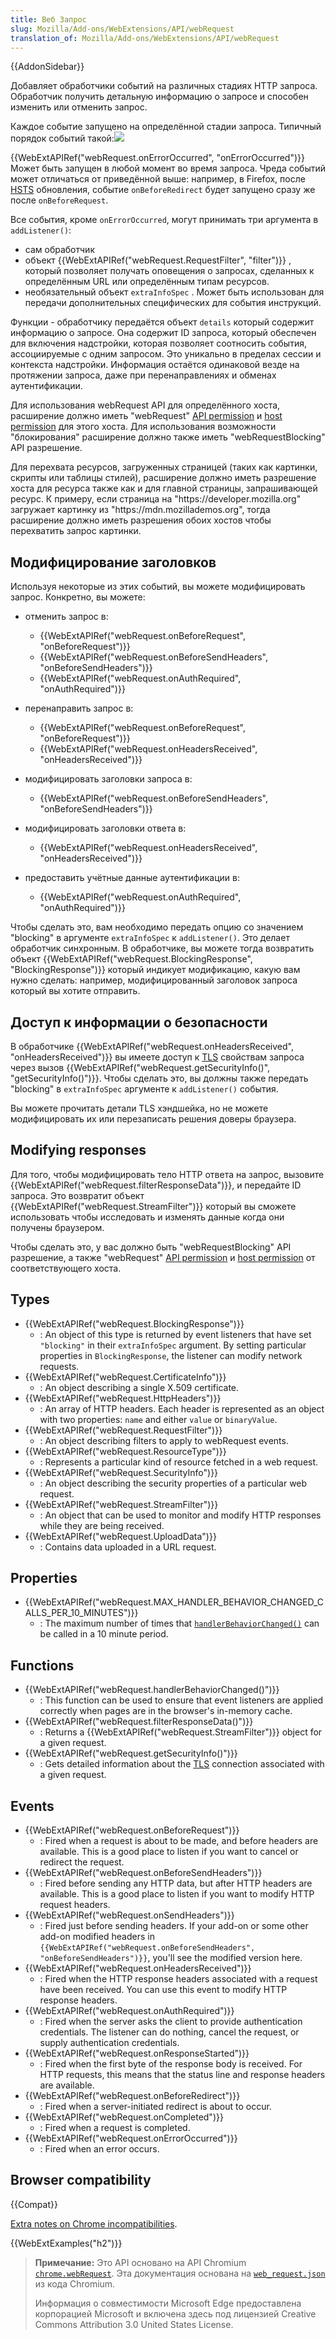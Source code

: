 ```yaml
---
title: Веб Запрос
slug: Mozilla/Add-ons/WebExtensions/API/webRequest
translation_of: Mozilla/Add-ons/WebExtensions/API/webRequest
---
```

{{AddonSidebar}}

Добавляет обработчики событий на различных стадиях HTTP запроса. Обработчик получить детальную информацию о запросе и способен изменить или отменить запрос.

Каждое событие запущено на определённой стадии запроса. Типичный порядок событий такой:![](webrequest-flow.png)

{{WebExtAPIRef("webRequest.onErrorOccurred", "onErrorOccurred")}} Может быть запущен в любой момент во время запроса. Чреда событий может отличаться от приведённой выше: например, в Firefox, после [HSTS](/ru/docs/Web/HTTP/Headers/Strict-Transport-Security) обновления, событие `onBeforeRedirect` будет запущено сразу же после `onBeforeRequest`.

Все события, кроме `onErrorOccurred`, могут принимать три аргумента в `addListener()`:

- сам обработчик
- объект {{WebExtAPIRef("webRequest.RequestFilter", "filter")}} , который позволяет получать оповещения о запросах, сделанных к определённым URL или определённым типам ресурсов.
- необязательный объект `extraInfoSpec` . Может быть использован для передачи дополнительных специфических для события инструкций.

Функции - обработчику передаётся объект `details` который содержит информацию о запросе. Она содержит ID запроса, который обеспечен для включения надстройки, которая позволяет соотносить события, ассоциируемые с одним запросом. Это уникально в пределах сессии и контекста надстройки. Информация остаётся одинаковой везде на протяжении запроса, даже при перенаправлениях и обменах аутентификации.

Для использования webRequest API для определённого хоста, расширение должно иметь "webRequest" [API permission](/en-US/Add-ons/WebExtensions/manifest.json/permissions#API_permissions) и [host permission](/en-US/Add-ons/WebExtensions/manifest.json/permissions#Host_permissions) для этого хоста. Для использования возможности "блокирования" расширение должно также иметь "webRequestBlocking" API разрешение.

Для перехвата ресурсов, загруженных страницей (таких как картинки, скрипты или таблицы стилей), расширение должно иметь разрешение хоста для ресурса также как и для главной страницы, запрашивающей ресурс. К примеру, если страница на "https\://developer.mozilla.org" загружает картинку из "https\://mdn.mozillademos.org", тогда расширение должно иметь разрешения обоих хостов чтобы перехватить запрос картинки.

## Модифицирование заголовков

Используя некоторые из этих событий, вы можете модифицировать запрос. Конкретно, вы можете:

- отменить запрос в:

  - {{WebExtAPIRef("webRequest.onBeforeRequest", "onBeforeRequest")}}
  - {{WebExtAPIRef("webRequest.onBeforeSendHeaders", "onBeforeSendHeaders")}}
  - {{WebExtAPIRef("webRequest.onAuthRequired", "onAuthRequired")}}

- перенаправить запрос в:

  - {{WebExtAPIRef("webRequest.onBeforeRequest", "onBeforeRequest")}}
  - {{WebExtAPIRef("webRequest.onHeadersReceived", "onHeadersReceived")}}

- модифицировать заголовки запроса в:

  - {{WebExtAPIRef("webRequest.onBeforeSendHeaders", "onBeforeSendHeaders")}}

- модифицировать заголовки ответа в:

  - {{WebExtAPIRef("webRequest.onHeadersReceived", "onHeadersReceived")}}

- предоставить учётные данные аутентификации в:

  - {{WebExtAPIRef("webRequest.onAuthRequired", "onAuthRequired")}}

Чтобы сделать это, вам необходимо передать опцию со значением "blocking" в аргументе `extraInfoSpec` к `addListener()`. Это делает обработчик синхронным. В обработчике, вы можете тогда возвратить объект {{WebExtAPIRef("webRequest.BlockingResponse", "BlockingResponse")}} который индикует модификацию, какую вам нужно сделать: например, модифицированный заголовок запроса который вы хотите отправить.

## Доступ к информации о безопасности

В обработчике {{WebExtAPIRef("webRequest.onHeadersReceived", "onHeadersReceived")}} вы имеете доступ к [TLS](/ru/docs/Glossary/TLS) свойствам запроса через вызов {{WebExtAPIRef("webRequest.getSecurityInfo()", "getSecurityInfo()")}}. Чтобы сделать это, вы должны также передать "blocking" в `extraInfoSpec` аргументе к `addListener()` события.

Вы можете прочитать детали TLS хэндшейка, но не можете модифицировать их или перезаписать решения доверы браузера.

## Modifying responses

Для того, чтобы модифицировать тело HTTP ответа на запрос, вызовите {{WebExtAPIRef("webRequest.filterResponseData")}}, и передайте ID запроса. Это возвратит объект {{WebExtAPIRef("webRequest.StreamFilter")}} который вы сможете использовать чтобы исследовать и изменять данные когда они получены браузером.

Чтобы сделать это, у вас должно быть "webRequestBlocking" API разрешение, а также "webRequest" [API permission](/en-US/Add-ons/WebExtensions/manifest.json/permissions#API_permissions) и [host permission](/en-US/Add-ons/WebExtensions/manifest.json/permissions#Host_permissions) от соответствующего хоста.

## Types

- {{WebExtAPIRef("webRequest.BlockingResponse")}}
  - : An object of this type is returned by event listeners that have set `"blocking"` in their `extraInfoSpec` argument. By setting particular properties in `BlockingResponse`, the listener can modify network requests.
- {{WebExtAPIRef("webRequest.CertificateInfo")}}
  - : An object describing a single X.509 certificate.
- {{WebExtAPIRef("webRequest.HttpHeaders")}}
  - : An array of HTTP headers. Each header is represented as an object with two properties: `name` and either `value` or `binaryValue`.
- {{WebExtAPIRef("webRequest.RequestFilter")}}
  - : An object describing filters to apply to webRequest events.
- {{WebExtAPIRef("webRequest.ResourceType")}}
  - : Represents a particular kind of resource fetched in a web request.
- {{WebExtAPIRef("webRequest.SecurityInfo")}}
  - : An object describing the security properties of a particular web request.
- {{WebExtAPIRef("webRequest.StreamFilter")}}
  - : An object that can be used to monitor and modify HTTP responses while they are being received.
- {{WebExtAPIRef("webRequest.UploadData")}}
  - : Contains data uploaded in a URL request.

## Properties

- {{WebExtAPIRef("webRequest.MAX_HANDLER_BEHAVIOR_CHANGED_CALLS_PER_10_MINUTES")}}
  - : The maximum number of times that [`handlerBehaviorChanged()`](/ru/docs/Mozilla/Add-ons/WebExtensions/API/WebRequest/handlerBehaviorChanged) can be called in a 10 minute period.

## Functions

- {{WebExtAPIRef("webRequest.handlerBehaviorChanged()")}}
  - : This function can be used to ensure that event listeners are applied correctly when pages are in the browser's in-memory cache.
- {{WebExtAPIRef("webRequest.filterResponseData()")}}
  - : Returns a {{WebExtAPIRef("webRequest.StreamFilter")}} object for a given request.
- {{WebExtAPIRef("webRequest.getSecurityInfo()")}}
  - : Gets detailed information about the [TLS](/ru/docs/Glossary/TLS) connection associated with a given request.

## Events

- {{WebExtAPIRef("webRequest.onBeforeRequest")}}
  - : Fired when a request is about to be made, and before headers are available. This is a good place to listen if you want to cancel or redirect the request.
- {{WebExtAPIRef("webRequest.onBeforeSendHeaders")}}
  - : Fired before sending any HTTP data, but after HTTP headers are available. This is a good place to listen if you want to modify HTTP request headers.
- {{WebExtAPIRef("webRequest.onSendHeaders")}}
  - : Fired just before sending headers. If your add-on or some other add-on modified headers in `{{WebExtAPIRef("webRequest.onBeforeSendHeaders", "onBeforeSendHeaders")}}`, you'll see the modified version here.
- {{WebExtAPIRef("webRequest.onHeadersReceived")}}
  - : Fired when the HTTP response headers associated with a request have been received. You can use this event to modify HTTP response headers.
- {{WebExtAPIRef("webRequest.onAuthRequired")}}
  - : Fired when the server asks the client to provide authentication credentials. The listener can do nothing, cancel the request, or supply authentication credentials.
- {{WebExtAPIRef("webRequest.onResponseStarted")}}
  - : Fired when the first byte of the response body is received. For HTTP requests, this means that the status line and response headers are available.
- {{WebExtAPIRef("webRequest.onBeforeRedirect")}}
  - : Fired when a server-initiated redirect is about to occur.
- {{WebExtAPIRef("webRequest.onCompleted")}}
  - : Fired when a request is completed.
- {{WebExtAPIRef("webRequest.onErrorOccurred")}}
  - : Fired when an error occurs.

## Browser compatibility

{{Compat}}

[Extra notes on Chrome incompatibilities](/docs/Mozilla/Add-ons/WebExtensions/Chrome_incompatibilities#webRequest_incompatibilities).

{{WebExtExamples("h2")}}

> **Примечание:** Это API основано на API Chromium [`chrome.webRequest`](https://developer.chrome.com/extensions/webRequest). Эта документация основана на [`web_request.json`](https://chromium.googlesource.com/chromium/src/+/master/extensions/common/api/web_request.json) из кода Chromium.
>
> Информация о совместимости Microsoft Edge предоставлена корпорацией Microsoft и включена здесь под лицензией Creative Commons Attribution 3.0 United States License.

<!--
// Copyright 2015 The Chromium Authors. All rights reserved.
//
// Redistribution and use in source and binary forms, with or without
// modification, are permitted provided that the following conditions are
// met:
//
//    * Redistributions of source code must retain the above copyright
// notice, this list of conditions and the following disclaimer.
//    * Redistributions in binary form must reproduce the above
// copyright notice, this list of conditions and the following disclaimer
// in the documentation and/or other materials provided with the
// distribution.
//    * Neither the name of Google Inc. nor the names of its
// contributors may be used to endorse or promote products derived from
// this software without specific prior written permission.
//
// THIS SOFTWARE IS PROVIDED BY THE COPYRIGHT HOLDERS AND CONTRIBUTORS
// "AS IS" AND ANY EXPRESS OR IMPLIED WARRANTIES, INCLUDING, BUT NOT
// LIMITED TO, THE IMPLIED WARRANTIES OF MERCHANTABILITY AND FITNESS FOR
// A PARTICULAR PURPOSE ARE DISCLAIMED. IN NO EVENT SHALL THE COPYRIGHT
// OWNER OR CONTRIBUTORS BE LIABLE FOR ANY DIRECT, INDIRECT, INCIDENTAL,
// SPECIAL, EXEMPLARY, OR CONSEQUENTIAL DAMAGES (INCLUDING, BUT NOT
// LIMITED TO, PROCUREMENT OF SUBSTITUTE GOODS OR SERVICES; LOSS OF USE,
// DATA, OR PROFITS; OR BUSINESS INTERRUPTION) HOWEVER CAUSED AND ON ANY
// THEORY OF LIABILITY, WHETHER IN CONTRACT, STRICT LIABILITY, OR TORT
// (INCLUDING NEGLIGENCE OR OTHERWISE) ARISING IN ANY WAY OUT OF THE USE
// OF THIS SOFTWARE, EVEN IF ADVISED OF THE POSSIBILITY OF SUCH DAMAGE.
-->
